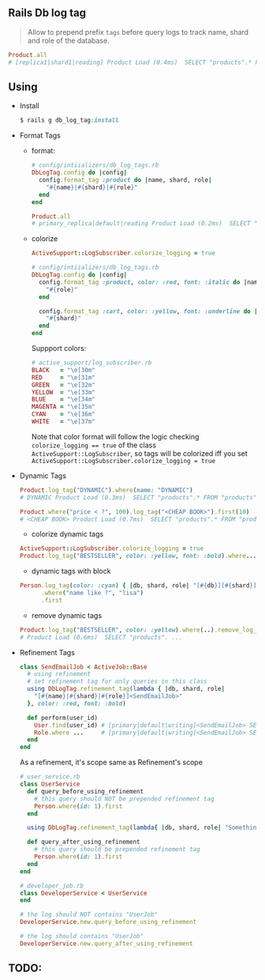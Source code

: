 ## Rails Db log tag

  > Allow to prepend prefix `tags` before query logs to track name, shard and role of the database. 

  ```ruby
  Product.all
  # [replica1|shard1|reading] Product Load (0.4ms)  SELECT "products".* FROM "products" ...
  ```

## Using

- Install

  ```ruby
  $ rails g db_log_tag:install
  ```

- Format Tags

  + format:

    ```ruby
    # config/intiializers/db_log_tags.rb
    DbLogTag.config do |config|
      config.format_tag :product do |name, shard, role|
        "#{name}|#{shard}|#{role}"
      end
    end

    Product.all
    # primary_replica|default|reading Product Load (0.2ms)  SELECT "products".* 
    ```

  + colorize

    ```ruby
    ActiveSupport::LogSubscriber.colorize_logging = true

    # config/intiializers/db_log_tags.rb
    DbLogTag.config do |config|
      config.format_tag :product, color: :red, font: :italic do |name, shard, role|
        "#{role}"
      end

      config.format_tag :cart, color: :yellow, font: :underline do |name, shard, role|
        "#{shard}"
      end
    end
    ```

    Suppport colors:

    ```ruby
    # active_support/log_subscriber.rb
    BLACK   = "\e[30m"
    RED     = "\e[31m"
    GREEN   = "\e[32m"
    YELLOW  = "\e[33m"
    BLUE    = "\e[34m"
    MAGENTA = "\e[35m"
    CYAN    = "\e[36m"
    WHITE   = "\e[37m"
    ```

    Note that color format will follow the logic checking `colorize_logging == true` of the class `ActiveSupport::LogSubscriber`, so tags will be colorized iff you set `ActiveSupport::LogSubscriber.colorize_logging = true`


- Dynamic Tags

  ```ruby
  Product.log_tag("DYNAMIC").where(name: "DYNAMIC")
  # DYNAMIC Product Load (0.3ms)  SELECT "products".* FROM "products" ...

  Product.where("price < ?", 100).log_tag("<CHEAP BOOK>").first(10)
  # <CHEAP BOOK> Product Load (0.7ms)  SELECT "products".* FROM "products" WHERE (price < 100) ...
  ```

  + colorize dynamic tags

  ```ruby
  ActiveSupport::LogSubscriber.colorize_logging = true
  Product.log_tag("BESTSELLER", color: :yellow, font: :bold).where...
  ```

  + dynamic tags with block

  ```ruby
  Person.log_tag(color: :cyan) { |db, shard, role| "[#{db}][#{shard}][#{role}]" }
        .where("name like ?", "lisa")
        .first
  ```

  + remove dynamic tags

  ```ruby
  Product.log_tag("BESTSELLER", color: :yellow).where(..).remove_log_tags.first
  # Product Load (0.6ms)  SELECT "products". ...
  ```

- Refinement Tags

  ```ruby
  class SendEmailJob < ActiveJob::Base
    # using refinement
    # set refinement tag for only queries in this class
    using DbLogTag.refinement_tag(lambda { |db, shard, role|
      "[#{name}|#{shard}|#{role}]<SendEmailJob>"
    }, color: :red, font: :bold)

    def perform(user_id)
      User.find(user_id) # [primary|default|writing]<SendEmailJob> SELECT "users"
      Role.where ...     # [primary|default|writing]<SendEmailJob> SELECT "roles"
    end
  end
  ```

  As a refinement, it's scope same as Refinement's scope

  ```ruby
  # user_service.rb
  class UserService
    def query_before_using_refinement
      # this query should NOT be prepended refinement tag
      Person.where(id: 1).first
    end

    using DbLogTag.refinement_tag(lambda{ |db, shard, role| "Something" })

    def query_after_using_refinement
      # this query should be prepended refinement tag
      Person.where(id: 1).first
    end
  end

  # developer_job.rb
  class DeveloperService < UserService
  end

  # the log should NOT contains "UserJob"
  DeveloperService.new.query_before_using_refinement

  # the log should contains "UserJob"
  DeveloperService.new.query_after_using_refinement
  ```


## TODO:

  
